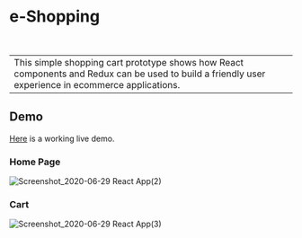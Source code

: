 <h1 align="left"> e-Shopping </h1> <br>

<table>
	<tr>
		<td>
			This simple shopping cart prototype shows how React components and Redux can be used to build a friendly user experience in ecommerce applications.
		</td>
	</tr>
</table>

## Demo

[Here](https://sdevwrat.github.io/Shopping) is a working live demo.

### Home Page

![Screenshot_2020-06-29 React App(2)](https://user-images.githubusercontent.com/61136667/86010513-24b58700-ba39-11ea-9553-a2ec1231f541.png)

### Cart

![Screenshot_2020-06-29 React App(3)](https://user-images.githubusercontent.com/61136667/86010989-c5a44200-ba39-11ea-8a2c-5d2dd0eef105.png)
